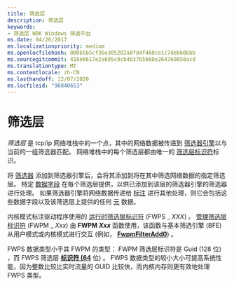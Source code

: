 ```yaml
---
title: 筛选层
description: 筛选层
keywords:
- 筛选层 WDK Windows 筛选平台
ms.date: 04/20/2017
ms.localizationpriority: medium
ms.openlocfilehash: 800b5b5cf36e305282a8fd4f460ce1c7debb8bbb
ms.sourcegitcommit: 418e6617e2a695c9cb4b37b5b60e264760858acd
ms.translationtype: MT
ms.contentlocale: zh-CN
ms.lasthandoff: 12/07/2020
ms.locfileid: "96840653"
---
```

# <a name="filtering-layer"></a>筛选层


*筛选层* 是 tcp/ip 网络堆栈中的一个点，其中的网络数据被传递到 [筛选器引擎](filter-engine.md)以与当前的一组筛选器匹配。 网络堆栈中的每个筛选层都由唯一的 [筛选层标识符](management-filtering-layer-identifiers.md)标识。

将 [筛选器](filter.md) 添加到筛选器引擎后，会将其添加到将在其中筛选网络数据的指定筛选层。 特定 [数据字段](./data-field-identifiers.md) 在每个筛选层提供，以供已添加到该层的筛选器引擎的筛选器进行处理。 如果筛选器引擎将网络数据传递给 [标注](callout.md) 进行其他处理，则它会包括这些数据字段以及该筛选层上提供的任何 [元](metadata-field-identifiers.md) 数据。

内核模式标注驱动程序使用的 [运行时筛选层标识符](./run-time-filtering-layer-identifiers.md) (FWPS \_ *XXX*) 。 [管理筛选层标识符](./management-filtering-layer-identifiers.md) (FWPM \_ *Xxx*) 由 **FWPM <em>Xxx</em>** 函数使用，该函数与基本筛选引擎 (BFE) 从用户模式或内核模式进行交互 (例如， [**FwpmFilterAdd0**](/windows/win32/api/fwpmu/nf-fwpmu-fwpmfilteradd0)) 。

FWPS 数据类型小于其 FWPM 的类型： FWPM 筛选层标识符是 Guid (128 位) ，而 FWPS 筛选层 [**标识符 (64**](/windows-hardware/drivers/ddi/igpupvdev/ns-igpupvdev-_luid) 位) 。 FWPS 数据类型的较小大小可提高系统性能，因为整数比较比实时流量的 GUID 比较快，而内核内存则更有效地处理 FWPS 类型。

 

